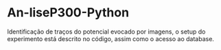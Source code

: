 # An-liseP300-Python
Identificação de traços do potencial evocado por imagens, o setup do experimento está descrito no código, assim como o acesso ao database. 
